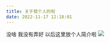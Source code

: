 ```yaml
---
title: 关于我个人的啦
date: 2022-11-17 12:18:01
---
```



没啥 我没有弄好
以后这里放个人简介啦
![](https://desk-fd.zol-img.com.cn/t_s1920x1080c5/g5/M00/06/0A/ChMkJlxQHaOIG8OlAAWrW--9ixkAAuopgLeI04ABatz744.jpg)


